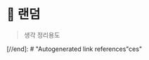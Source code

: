 # :thought_balloon: 랜덤

> 생각 정리용도

[//begin]: # "Autogenerated link references for markdown compatibility"
[todo]: todo ":tada:힛유윗댇투두투두투두"
[//end]: # "Autogenerated link references"ces"

